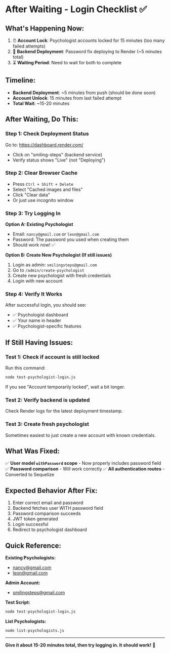 # After Waiting - Login Checklist ✅

## What's Happening Now:

1. ⏰ **Account Lock**: Psychologist accounts locked for 15 minutes (too many failed attempts)
2. 🔄 **Backend Deployment**: Password fix deploying to Render (~5 minutes total)
3. ⏳ **Waiting Period**: Need to wait for both to complete

## Timeline:

- **Backend Deployment**: ~5 minutes from push (should be done soon)
- **Account Unlock**: 15 minutes from last failed attempt
- **Total Wait**: ~15-20 minutes

## After Waiting, Do This:

### Step 1: Check Deployment Status
Go to: https://dashboard.render.com/
- Click on "smiling-steps" (backend service)
- Verify status shows "Live" (not "Deploying")

### Step 2: Clear Browser Cache
- Press `Ctrl + Shift + Delete`
- Select "Cached images and files"
- Click "Clear data"
- Or just use incognito window

### Step 3: Try Logging In
**Option A: Existing Psychologist**
- Email: `nancy@gmail.com` or `leon@gmail.com`
- Password: The password you used when creating them
- Should work now! ✅

**Option B: Create New Psychologist (If still issues)**
1. Login as admin: `smilingsteps@gmail.com`
2. Go to `/admin/create-psychologist`
3. Create new psychologist with fresh credentials
4. Login with new account

### Step 4: Verify It Works
After successful login, you should see:
- ✅ Psychologist dashboard
- ✅ Your name in header
- ✅ Psychologist-specific features

## If Still Having Issues:

### Test 1: Check if account is still locked
Run this command:
```bash
node test-psychologist-login.js
```

If you see "Account temporarily locked", wait a bit longer.

### Test 2: Verify backend is updated
Check Render logs for the latest deployment timestamp.

### Test 3: Create fresh psychologist
Sometimes easiest to just create a new account with known credentials.

## What Was Fixed:

✅ **User model `withPassword` scope** - Now properly includes password field
✅ **Password comparison** - Will work correctly
✅ **All authentication routes** - Converted to Sequelize

## Expected Behavior After Fix:

1. Enter correct email and password
2. Backend fetches user WITH password field
3. Password comparison succeeds
4. JWT token generated
5. Login successful
6. Redirect to psychologist dashboard

## Quick Reference:

**Existing Psychologists:**
- nancy@gmail.com
- leon@gmail.com

**Admin Account:**
- smilingsteps@gmail.com

**Test Script:**
```bash
node test-psychologist-login.js
```

**List Psychologists:**
```bash
node list-psychologists.js
```

---

**Give it about 15-20 minutes total, then try logging in. It should work!** 🎉
